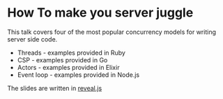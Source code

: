 How To make you server juggle
=============================

This talk covers four of the most popular concurrency models for writing server side code.

* Threads - examples provided in Ruby
* CSP - examples provided in Go
* Actors - examples provided in Elixir
* Event loop - examples provided in Node.js

The slides are written in [reveal.js](http://lab.hakim.se/reveal-js/#/ "Reveal.js")